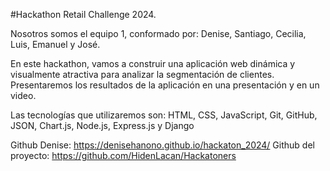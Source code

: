 #Hackathon Retail Challenge 2024. 

Nosotros somos el equipo 1, conformado por: Denise, Santiago, Cecilia, Luis, Emanuel y José. 

En este hackathon, vamos a construir una aplicación web dinámica y visualmente atractiva para analizar la segmentación de clientes. Presentaremos los resultados de la aplicación en una presentación y en un video. 

Las tecnologías que utilizaremos son: HTML, CSS, JavaScript, Git, GitHub, JSON, Chart.js, Node.js, Express.js y Django

Github Denise: https://denisehanono.github.io/hackaton_2024/ 
Github del proyecto: https://github.com/HidenLacan/Hackatoners

<!--
# Hackaton Retail Challenge
¡Bienvenidos al Hackathon! En este evento, vamos a construir una aplicación web dinámica y visualmente atractiva para analizar la segmentación de clientes. Este tutorial te guiará paso a paso para crear una base sólida para tu proyecto. ¡Manos a la obra!

## Objetivo del Proyecto

El objetivo de este proyecto es desarrollar una aplicación web que permita cargar datos preprocesados de clientes, visualizar métricas RFM (Recencia, Frecuencia, Valor Monetario) y mostrar los resultados mediante gráficos interactivos utilizando Chart.js. Este proyecto servirá como punto de partida para que puedas personalizar y expandir según tus necesidades.

## Estructura del Proyecto

Aquí está la estructura de archivos que usaremos:

> Puedes descargar el archivo zip adjunto que tiene el código que usamos en este tutorial para que no tengas que crearlo manualmente.

```
/hackaton
    /css
        styles.css
    /js
        app.js
    /data
        rfmData.json
    index.html
```

- La carpeta `css` contiene los estilos de la aplicación.
- la carpeta `js` va a contener todos los scripts JS que tu aplicación va a necesitar para desplegar la información
- la carpeta `data` va a contener un archivo llamado `rfmData.json` el cual es el que provee los datos al JS para ser mostrados
- finalmente el archivo `index.html` que será nuestro archivo principal

> Notarás que en el archivo zip adjunto, dentro de cada archivo ya se encuentra un código de ejemplo. Si lo ejecutas verás que es ¡totalmente funcional! por lo que tendrán una base muy sólida para construir y personalizar el resto de la aplicación.

## Paso 1 Crear la Estructura del HTML

Crea un archivo index.html y añade la estructura básica del HTML:

```html<!DOCTYPE html>
<html lang="es">
<head>
    <meta charset="UTF-8">
    <meta name="viewport" content="width=device-width, initial-scale=1.0">
    <title>Segmentación de Clientes</title>
    <link rel="stylesheet" href="css/styles.css">
</head>
<body>
    <header>
        <h1>Segmentación de Clientes</h1>
    </header>
    <main>
        <section id="upload-section">
            <h2>Cargar Datos</h2>
            <button id="loadDataButton">Cargar Datos</button>
        </section>
        <section id="charts-section">
            <h2>Visualización de Datos</h2>
            <canvas id="rfmChart"></canvas>
        </section>
    </main>
    <script src="https://cdn.jsdelivr.net/npm/chart.js"></script>
    <script src="js/app.js"></script>
</body>
</html>
```

aquí estamos creando una estructura simple que tiene un botón el cual va a hacer el llamado a un script que va a ejecutar el código necesario dentro del archivo `app.js` para desplegar los gráficos.

## Paso 2: Estilizar la Página con CSS

Crea un archivo styles.css en la carpeta css y añade los estilos básicos:

```css
body {
    font-family: Arial, sans-serif;
    margin: 0;
    padding: 0;
    background-color: #f5f5f5;
}

header {
    background-color: #4CAF50;
    color: white;
    padding: 1em;
    text-align: center;
}

main {
    padding: 1em;
    max-width: 800px;
    margin: auto;
}

section {
    margin-bottom: 2em;
}

h2 {
    color: #333;
}

button {
    display: block;
    margin: 1em 0;
    padding: 0.5em 1em;
    background-color: #4CAF50;
    color: white;
    border: none;
    cursor: pointer;
}

button:hover {
    background-color: #45a049;
}

canvas {
    max-width: 100%;
}
```

agregamos unos estilos simples para que sea visualmente más atractivo.

## Paso 3: Crear el Archivo JSON con Datos RFM

Crea un archivo rfmData.json en la carpeta data con el siguiente contenido de ejemplo:

```json
[
    {
        "customerID": 1,
        "recency": 5,
        "frequency": 10,
        "monetary": 500
    },
    {
        "customerID": 2,
        "recency": 3,
        "frequency": 7,
        "monetary": 300
    },
    {
        "customerID": 3,
        "recency": 15,
        "frequency": 2,
        "monetary": 100
    }
]
```

Posiblemente la estructura del archivo varíe cuando el equipo de Data tenga le versión final, pero es un buen comienzo.

## Paso 4: Escribir el JavaScript para la Lógica de Visualización de Gráficos

Crea un archivo app.js en la carpeta js y añade el siguiente código:

```javascript
document.getElementById('loadDataButton').addEventListener('click', loadData);

function loadData() {
    fetch('data/rfmData.json')
        .then(response => response.json())
        .then(data => renderChart(data))
        .catch(error => console.error('Error al cargar los datos:', error));
}

function renderChart(rfmData) {
    const ctx = document.getElementById('rfmChart').getContext('2d');
    const labels = rfmData.map(customer => `Cliente ${customer.customerID}`);
    const recencyData = rfmData.map(customer => customer.recency);
    const frequencyData = rfmData.map(customer => customer.frequency);
    const monetaryData = rfmData.map(customer => customer.monetary);

    new Chart(ctx, {
        type: 'bar',
        data: {
            labels: labels,
            datasets: [
                {
                    label: 'Recency',
                    data: recencyData,
                    backgroundColor: 'rgba(255, 99, 132, 0.2)',
                    borderColor: 'rgba(255, 99, 132, 1)',
                    borderWidth: 1
                },
                {
                    label: 'Frequency',
                    data: frequencyData,
                    backgroundColor: 'rgba(54, 162, 235, 0.2)',
                    borderColor: 'rgba(54, 162, 235, 1)',
                    borderWidth: 1
                },
                {
                    label: 'Monetary',
                    data: monetaryData,
                    backgroundColor: 'rgba(75, 192, 192, 0.2)',
                    borderColor: 'rgba(75, 192, 192, 1)',
                    borderWidth: 1
                }
            ]
        },
        options: {
            scales: {
                y: {
                    beginAtZero: true
                }
            }
        }
    });
}
```

### Explicación del Código JavaScript:

#### Carga de Datos

**loadData:** Esta función se activa al hacer clic en el botón "Cargar Datos". Utiliza fetch para cargar el archivo JSON y pasar los datos a renderChart.
Visualización con Chart.js:

**renderChart**: Usa Chart.js para crear un gráfico de barras con las métricas RFM. Cada métrica (Recencia, Frecuencia, Valor Monetario) se representa como un dataset diferente. Se utilizan los datos del archivo JSON para poblar el gráfico.

## Personaliza tu Proyecto

### Cambia los Estilos CSS

Para personalizar los estilos de tu aplicación, simplemente modifica el archivo `styles.css`. ¡Deja volar tu creatividad! Cambia los colores, fuentes, márgenes, y cualquier otro aspecto visual para que se ajuste a tu diseño preferido.

### Ajusta la Estructura del HTML

Puedes modificar el archivo `index.html` para ajustar la estructura según tus necesidades. Agrega más secciones, cambia la disposición de los elementos, o incluye nuevos componentes HTML. ¡Hazlo tuyo!

### Personaliza los Gráficos

Para personalizar los gráficos, modifica la configuración en el archivo `app.js`. Verás que ya está un código de ejemplo en el que se realiza un gráfico de barras. Chart.js ofrece muchas opciones de personalización para cambiar colores, tipos de gráficos, leyendas, y más. Consulta la documentación de [Chart.js](https://www.chartjs.org/docs/latest/getting-started/) para obtener más detalles.

## Funcionalidad Adicional: Componente para Cargar Archivo

¡Lleva tu proyecto al siguiente nivel! Añade un componente para permitir a los usuarios cargar su propio archivo JSON en lugar de utilizar un archivo estático. Aquí te mostramos cómo hacerlo:

agrega este nuevo componente a tu html:

```html
<section id="upload-section">
    <h2>Cargar Datos</h2>
    <input type="file" id="fileInput" accept=".json">
    <button id="loadDataButton">Cargar Datos de Ejemplo</button>
</section>
```

agrega estas líneas de código al archivo `app.js`.

```javascript
document.getElementById('fileInput').addEventListener('change', handleFileUpload);
document.getElementById('loadDataButton').addEventListener('click', loadData);

function handleFileUpload(event) {
    const file = event.target.files[0];
    if (file) {
        const reader = new FileReader();
        reader.onload = function(e) {
            const data = JSON.parse(e.target.result);
            renderChart(data);
        };
        reader.readAsText(file);
    }
}
```

Con ello podrás subir archivos y no tenerlos directamente en el proyecto. Está en tí hacer este paso extra, pero le da mucho más dinamismo a la aplicación.

## ¡A por ello!

Ahora es tu turno de llevarla al siguiente nivel. Personaliza, experimenta y, sobre todo, diviértete. Recuerda, la creatividad y la innovación son tus mejores herramientas. ¡Buena suerte y disfruta del Hackathon!
